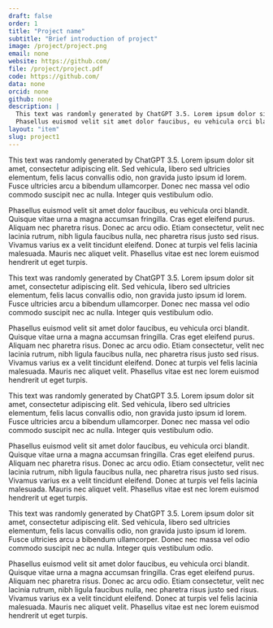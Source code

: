 ```yaml
---
draft: false
order: 1
title: "Project name"
subtitle: "Brief introduction of project"
image: /project/project.png
email: none
website: https://github.com/
file: /project/project.pdf
code: https://github.com/
data: none
orcid: none
github: none
description: |
  This text was randomly generated by ChatGPT 3.5. Lorem ipsum dolor sit amet, consectetur adipiscing elit. Sed vehicula, libero sed ultricies elementum, felis lacus convallis odio, non gravida justo ipsum id lorem. Fusce ultricies arcu a bibendum ullamcorper. Donec nec massa vel odio commodo suscipit nec ac nulla. Integer quis vestibulum odio.
  Phasellus euismod velit sit amet dolor faucibus, eu vehicula orci blandit. Quisque vitae urna a magna accumsan fringilla. Cras eget eleifend purus. Aliquam nec pharetra risus. Donec ac arcu odio. Etiam consectetur, velit nec lacinia rutrum, nibh ligula faucibus nulla, nec pharetra risus justo sed risus. Vivamus varius ex a velit tincidunt eleifend. Donec at turpis vel felis lacinia malesuada. Mauris nec aliquet velit. Phasellus vitae est nec lorem euismod hendrerit ut eget turpis.
layout: "item"
slug: project1
---
```


This text was randomly generated by ChatGPT 3.5. Lorem ipsum dolor sit amet, consectetur adipiscing elit. Sed vehicula, libero sed ultricies elementum, felis lacus convallis odio, non gravida justo ipsum id lorem. Fusce ultricies arcu a bibendum ullamcorper. Donec nec massa vel odio commodo suscipit nec ac nulla. Integer quis vestibulum odio.

Phasellus euismod velit sit amet dolor faucibus, eu vehicula orci blandit. Quisque vitae urna a magna accumsan fringilla. Cras eget eleifend purus. Aliquam nec pharetra risus. Donec ac arcu odio. Etiam consectetur, velit nec lacinia rutrum, nibh ligula faucibus nulla, nec pharetra risus justo sed risus. Vivamus varius ex a velit tincidunt eleifend. Donec at turpis vel felis lacinia malesuada. Mauris nec aliquet velit. Phasellus vitae est nec lorem euismod hendrerit ut eget turpis.

This text was randomly generated by ChatGPT 3.5. Lorem ipsum dolor sit amet, consectetur adipiscing elit. Sed vehicula, libero sed ultricies elementum, felis lacus convallis odio, non gravida justo ipsum id lorem. Fusce ultricies arcu a bibendum ullamcorper. Donec nec massa vel odio commodo suscipit nec ac nulla. Integer quis vestibulum odio.

Phasellus euismod velit sit amet dolor faucibus, eu vehicula orci blandit. Quisque vitae urna a magna accumsan fringilla. Cras eget eleifend purus. Aliquam nec pharetra risus. Donec ac arcu odio. Etiam consectetur, velit nec lacinia rutrum, nibh ligula faucibus nulla, nec pharetra risus justo sed risus. Vivamus varius ex a velit tincidunt eleifend. Donec at turpis vel felis lacinia malesuada. Mauris nec aliquet velit. Phasellus vitae est nec lorem euismod hendrerit ut eget turpis.

This text was randomly generated by ChatGPT 3.5. Lorem ipsum dolor sit amet, consectetur adipiscing elit. Sed vehicula, libero sed ultricies elementum, felis lacus convallis odio, non gravida justo ipsum id lorem. Fusce ultricies arcu a bibendum ullamcorper. Donec nec massa vel odio commodo suscipit nec ac nulla. Integer quis vestibulum odio.

Phasellus euismod velit sit amet dolor faucibus, eu vehicula orci blandit. Quisque vitae urna a magna accumsan fringilla. Cras eget eleifend purus. Aliquam nec pharetra risus. Donec ac arcu odio. Etiam consectetur, velit nec lacinia rutrum, nibh ligula faucibus nulla, nec pharetra risus justo sed risus. Vivamus varius ex a velit tincidunt eleifend. Donec at turpis vel felis lacinia malesuada. Mauris nec aliquet velit. Phasellus vitae est nec lorem euismod hendrerit ut eget turpis.

This text was randomly generated by ChatGPT 3.5. Lorem ipsum dolor sit amet, consectetur adipiscing elit. Sed vehicula, libero sed ultricies elementum, felis lacus convallis odio, non gravida justo ipsum id lorem. Fusce ultricies arcu a bibendum ullamcorper. Donec nec massa vel odio commodo suscipit nec ac nulla. Integer quis vestibulum odio.

Phasellus euismod velit sit amet dolor faucibus, eu vehicula orci blandit. Quisque vitae urna a magna accumsan fringilla. Cras eget eleifend purus. Aliquam nec pharetra risus. Donec ac arcu odio. Etiam consectetur, velit nec lacinia rutrum, nibh ligula faucibus nulla, nec pharetra risus justo sed risus. Vivamus varius ex a velit tincidunt eleifend. Donec at turpis vel felis lacinia malesuada. Mauris nec aliquet velit. Phasellus vitae est nec lorem euismod hendrerit ut eget turpis.